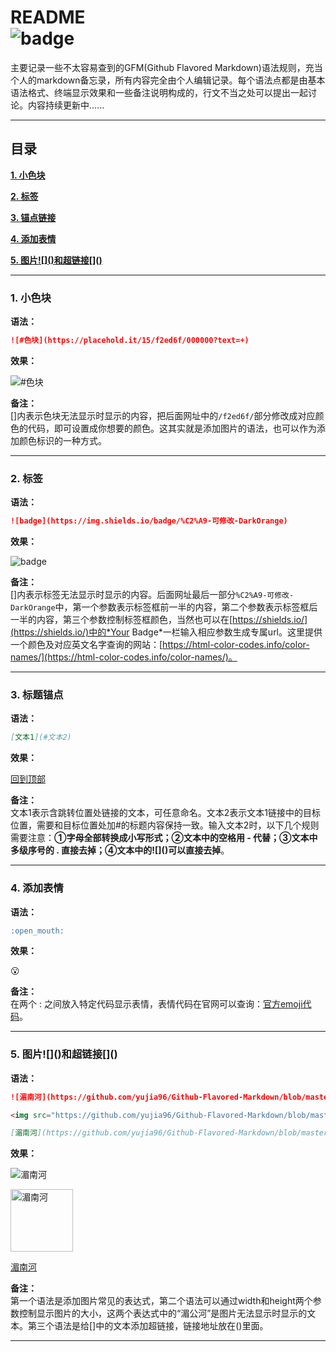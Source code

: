 README  
![badge](https://img.shields.io/badge/%C2%A9-jcyu96-DarkOrange "作者")
====
主要记录一些不太容易查到的GFM(Github Flavored Markdown)语法规则，充当个人的markdown备忘录，所有内容完全由个人编辑记录。每个语法点都是由基本语法格式、终端显示效果和一些备注说明构成的，行文不当之处可以提出一起讨论。内容持续更新中......  
***
## 目录  
[**1. 小色块**](#1-小色块)  

[**2. 标签**](#2-标签)  

[**3. 锚点链接**](#3-标题锚点)  

[**4. 添加表情**](#4-添加表情)  

[**5. 图片\!\[\]\(\)和超链接\[\]\(\)**](#5-图片和超链接)  

***
### 1. 小色块
**语法：**  
```markdown
![#色块](https://placehold.it/15/f2ed6f/000000?text=+)
```
**效果：**  

![#色块](https://placehold.it/15/f2ed6f/000000?text=+ "颜色标识")  

**备注：**  
[]内表示色块无法显示时显示的内容，把后面网址中的`/f2ed6f/`部分修改成对应颜色的代码，即可设置成你想要的颜色。这其实就是添加图片的语法，也可以作为添加颜色标识的一种方式。
***
### 2. 标签
**语法：**  
```markdown
![badge](https://img.shields.io/badge/%C2%A9-可修改-DarkOrange)
```
**效果：**  

![badge](https://img.shields.io/badge/%C2%A9-可修改-DarkOrange "标签")  

**备注：**  
[]内表示标签无法显示时显示的内容。后面网址最后一部分`%C2%A9-可修改-DarkOrange`中，第一个参数表示标签框前一半的内容，第二个参数表示标签框后一半的内容，第三个参数控制标签框颜色，当然也可以在[https://shields.io/](https://shields.io/)中的*Your Badge*一栏输入相应参数生成专属url。这里提供一个颜色及对应英文名字查询的网站：[https://html-color-codes.info/color-names/](https://html-color-codes.info/color-names/)。
***
### 3. 标题锚点
**语法：**  
```markdown
[文本1](#文本2)
```
**效果：**  

[回到顶部](#readme)

**备注：**  
文本1表示含跳转位置处链接的文本，可任意命名。文本2表示文本1链接中的目标位置，需要和目标位置处加#的标题内容保持一致。输入文本2时，以下几个规则需要注意：**①字母全部转换成小写形式；②文本中的空格用 - 代替；③文本中多级序号的 . 直接去掉；④文本中的\!\[\]\(\)可以直接去掉**。
***
### 4. 添加表情
**语法：**  
```markdown
:open_mouth:
```
**效果：**  

:open_mouth:  

**备注：**  
在两个 : 之间放入特定代码显示表情，表情代码在官网可以查询：[官方emoji代码](https://www.webfx.com/tools/emoji-cheat-sheet/)。
***
### 5. 图片\!\[\]\(\)和超链接\[\]\(\)
**语法：**  
```markdown
![湄南河](https://github.com/yujia96/Github-Flavored-Markdown/blob/master/Examples/%E6%B9%84%E5%8D%97%E6%B2%B3.jpg)  

<img src="https://github.com/yujia96/Github-Flavored-Markdown/blob/master/Examples/%E6%B9%84%E5%8D%97%E6%B2%B3.jpg" width="200" height="400" alt="湄南河"/>  

[湄南河](https://github.com/yujia96/Github-Flavored-Markdown/blob/master/Examples/%E6%B9%84%E5%8D%97%E6%B2%B3.jpg)  
```
**效果：**  

![湄南河](https://github.com/yujia96/Github-Flavored-Markdown/blob/master/Examples/%E6%B9%84%E5%8D%97%E6%B2%B3.jpg)  

<img src="https://github.com/yujia96/Github-Flavored-Markdown/blob/master/Examples/%E6%B9%84%E5%8D%97%E6%B2%B3.jpg" width="100" height="100" alt="湄南河"/>  

[湄南河](https://github.com/yujia96/Github-Flavored-Markdown/blob/master/Examples/%E6%B9%84%E5%8D%97%E6%B2%B3.jpg)  

**备注：**  
第一个语法是添加图片常见的表达式，第二个语法可以通过width和height两个参数控制显示图片的大小，这两个表达式中的“湄公河”是图片无法显示时显示的文本。第三个语法是给[]中的文本添加超链接，链接地址放在()里面。
***
